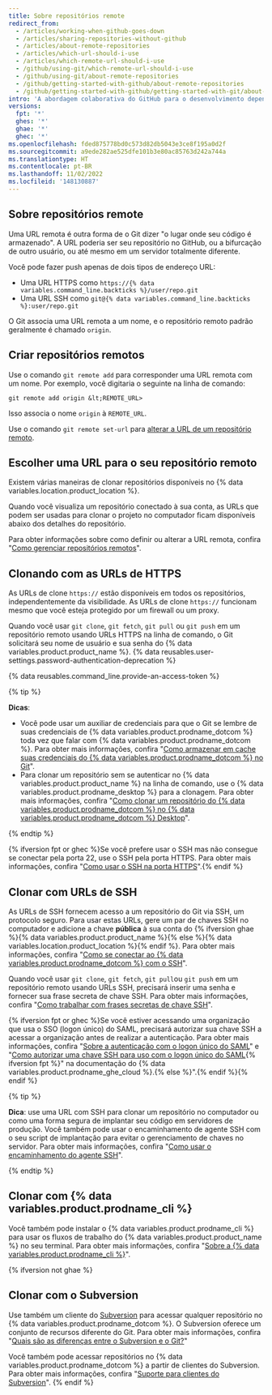 ```yaml
---
title: Sobre repositórios remote
redirect_from:
  - /articles/working-when-github-goes-down
  - /articles/sharing-repositories-without-github
  - /articles/about-remote-repositories
  - /articles/which-url-should-i-use
  - /articles/which-remote-url-should-i-use
  - /github/using-git/which-remote-url-should-i-use
  - /github/using-git/about-remote-repositories
  - /github/getting-started-with-github/about-remote-repositories
  - /github/getting-started-with-github/getting-started-with-git/about-remote-repositories
intro: 'A abordagem colaborativa do GitHub para o desenvolvimento depende da publicação de commits do seu repositório local para {% data variables.product.product_name %} para que outras pessoas visualizem, façam buscas e atualizações.'
versions:
  fpt: '*'
  ghes: '*'
  ghae: '*'
  ghec: '*'
ms.openlocfilehash: fded875778bd0c573d82db5043e3ce8f195a0d2f
ms.sourcegitcommit: a9ede282ae525dfe101b3e80ac85763d242a744a
ms.translationtype: HT
ms.contentlocale: pt-BR
ms.lasthandoff: 11/02/2022
ms.locfileid: '148130887'
---
```

## Sobre repositórios remote

Uma URL remota é outra forma de o Git dizer "o lugar onde seu código é armazenado". A URL poderia ser seu repositório no GitHub, ou a bifurcação de outro usuário, ou até mesmo em um servidor totalmente diferente.

Você pode fazer push apenas de dois tipos de endereço URL:

* Uma URL HTTPS como `https://{% data variables.command_line.backticks %}/user/repo.git`
* Uma URL SSH como `git@{% data variables.command_line.backticks %}:user/repo.git`

O Git associa uma URL remota a um nome, e o repositório remoto padrão geralmente é chamado `origin`.

## Criar repositórios remotos

Use o comando `git remote add` para corresponder uma URL remota com um nome.
Por exemplo, você digitaria o seguinte na linha de comando:

```shell
git remote add origin &lt;REMOTE_URL>
```

Isso associa o nome `origin` à `REMOTE_URL`.

Use o comando `git remote set-url` para [alterar a URL de um repositório remoto](/get-started/getting-started-with-git/managing-remote-repositories).

## Escolher uma URL para o seu repositório remoto

Existem várias maneiras de clonar repositórios disponíveis no {% data variables.location.product_location %}.

Quando você visualiza um repositório conectado à sua conta, as URLs que podem ser usadas para clonar o projeto no computador ficam disponíveis abaixo dos detalhes do repositório.

Para obter informações sobre como definir ou alterar a URL remota, confira "[Como gerenciar repositórios remotos](/get-started/getting-started-with-git/managing-remote-repositories)".

## Clonando com as URLs de HTTPS

As URLs de clone `https://` estão disponíveis em todos os repositórios, independentemente da visibilidade. As URLs de clone `https://` funcionam mesmo que você esteja protegido por um firewall ou um proxy.

Quando você usar `git clone`, `git fetch`, `git pull` ou `git push` em um repositório remoto usando URLs HTTPS na linha de comando, o Git solicitará seu nome de usuário e sua senha do {% data variables.product.product_name %}. {% data reusables.user-settings.password-authentication-deprecation %}

{% data reusables.command_line.provide-an-access-token %}

{% tip %}

**Dicas**:
- Você pode usar um auxiliar de credenciais para que o Git se lembre de suas credenciais de {% data variables.product.prodname_dotcom %} toda vez que falar com {% data variables.product.prodname_dotcom %}. Para obter mais informações, confira "[Como armazenar em cache suas credenciais do {% data variables.product.prodname_dotcom %} no Git](/github/getting-started-with-github/caching-your-github-credentials-in-git)".
- Para clonar um repositório sem se autenticar no {% data variables.product.product_name %} na linha de comando, use o {% data variables.product.prodname_desktop %} para a clonagem. Para obter mais informações, confira "[Como clonar um repositório do {% data variables.product.prodname_dotcom %} no {% data variables.product.prodname_dotcom %} Desktop](/desktop/contributing-to-projects/cloning-a-repository-from-github-to-github-desktop)".

{% endtip %}

 {% ifversion fpt or ghec %}Se você prefere usar o SSH mas não consegue se conectar pela porta 22, use o SSH pela porta HTTPS. Para obter mais informações, confira "[Como usar o SSH na porta HTTPS](/github/authenticating-to-github/using-ssh-over-the-https-port)".{% endif %}

## Clonar com URLs de SSH

As URLs de SSH fornecem acesso a um repositório do Git via SSH, um protocolo seguro. Para usar estas URLs, gere um par de chaves SSH no computador e adicione a chave **pública** à sua conta do {% ifversion ghae %}{% data variables.product.product_name %}{% else %}{% data variables.location.product_location %}{% endif %}. Para obter mais informações, confira "[Como se conectar ao {% data variables.product.prodname_dotcom %} com o SSH](/github/authenticating-to-github/connecting-to-github-with-ssh)".

Quando você usar `git clone`, `git fetch`, `git pull`ou `git push` em um repositório remoto usando URLs SSH, precisará inserir uma senha e fornecer sua frase secreta de chave SSH. Para obter mais informações, confira "[Como trabalhar com frases secretas de chave SSH](/github/authenticating-to-github/working-with-ssh-key-passphrases)".

{% ifversion fpt or ghec %}Se você estiver acessando uma organização que usa o SSO (logon único) do SAML, precisará autorizar sua chave SSH a acessar a organização antes de realizar a autenticação. Para obter mais informações, confira "[Sobre a autenticação com o logon único do SAML](/enterprise-cloud@latest/authentication/authenticating-with-saml-single-sign-on/about-authentication-with-saml-single-sign-on)" e "[Como autorizar uma chave SSH para uso com o logon único do SAML](/enterprise-cloud@latest/authentication/authenticating-with-saml-single-sign-on/authorizing-an-ssh-key-for-use-with-saml-single-sign-on){% ifversion fpt %}" na documentação do {% data variables.product.prodname_ghe_cloud %}.{% else %}".{% endif %}{% endif %}

{% tip %}

**Dica**: use uma URL com SSH para clonar um repositório no computador ou como uma forma segura de implantar seu código em servidores de produção. Você também pode usar o encaminhamento de agente SSH com o seu script de implantação para evitar o gerenciamento de chaves no servidor. Para obter mais informações, confira "[Como usar o encaminhamento do agente SSH](/developers/overview/using-ssh-agent-forwarding)".

{% endtip %}

## Clonar com {% data variables.product.prodname_cli %}

Você também pode instalar o {% data variables.product.prodname_cli %} para usar os fluxos de trabalho do {% data variables.product.product_name %} no seu terminal. Para obter mais informações, confira "[Sobre a {% data variables.product.prodname_cli %}](/github-cli/github-cli/about-github-cli)".

{% ifversion not ghae %}
## Clonar com o Subversion

Use também um cliente do [Subversion](https://subversion.apache.org/) para acessar qualquer repositório no {% data variables.product.prodname_dotcom %}. O Subversion oferece um conjunto de recursos diferente do Git. Para obter mais informações, confira "[Quais são as diferenças entre o Subversion e o Git?](/github/importing-your-projects-to-github/what-are-the-differences-between-subversion-and-git)"

Você também pode acessar repositórios no {% data variables.product.prodname_dotcom %} a partir de clientes do Subversion. Para obter mais informações, confira "[Suporte para clientes do Subversion](/github/importing-your-projects-to-github/support-for-subversion-clients)".
{% endif %}
